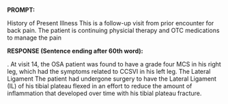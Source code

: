 **PROMPT:**

History of Present Illness This is a follow-up visit from prior encounter for back pain. The patient is continuing physicial therapy and OTC medications to manage the pain

**RESPONSE (Sentence ending after 60th word):**

. At visit 14, the OSA patient was found to have a grade four MCS in his right leg, which had the symptoms related to CCSVI in his left leg. The Lateral Ligament The patient had undergone surgery to have the Lateral Ligament (IL) of his tibial plateau flexed in an effort to reduce the amount of inflammation that developed over time with his tibial plateau fracture. 